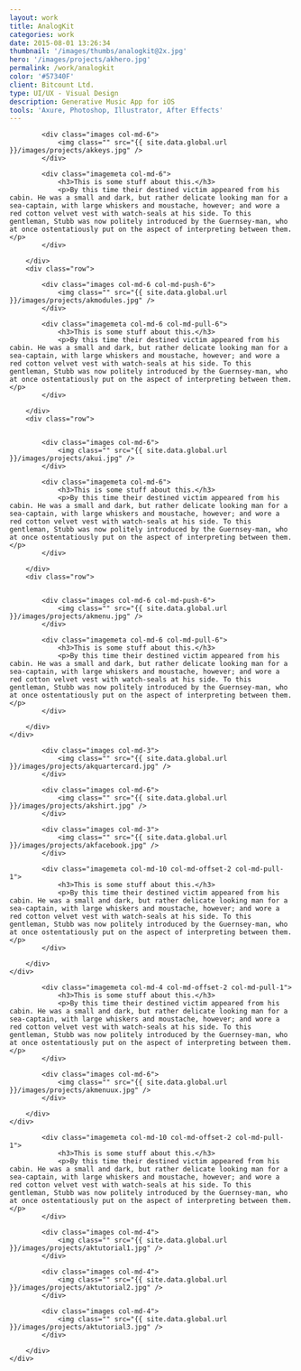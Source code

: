 ```yaml
---
layout: work
title: AnalogKit
categories: work
date: 2015-08-01 13:26:34
thumbnail: '/images/thumbs/analogkit@2x.jpg'
hero: '/images/projects/akhero.jpg'
permalink: /work/analogkit
color: '#57340F'
client: Bitcount Ltd.
type: UI/UX - Visual Design
description: Generative Music App for iOS
tools: 'Axure, Photoshop, Illustrator, After Effects'
---
```


<section class="projectsection">
    <div class="container">
        <div class="row">
  
            <div class="images col-md-6">
                <img class="" src="{{ site.data.global.url }}/images/projects/akkeys.jpg" />
            </div>
            
            <div class="imagemeta col-md-6">
                <h3>This is some stuff about this.</h3>
                <p>By this time their destined victim appeared from his cabin. He was a small and dark, but rather delicate looking man for a sea-captain, with large whiskers and moustache, however; and wore a red cotton velvet vest with watch-seals at his side. To this gentleman, Stubb was now politely introduced by the Guernsey-man, who at once ostentatiously put on the aspect of interpreting between them.</p>
            </div>            
    
        </div>
        <div class="row">
    
            <div class="images col-md-6 col-md-push-6">
                <img class="" src="{{ site.data.global.url }}/images/projects/akmodules.jpg" />
            </div>
            
            <div class="imagemeta col-md-6 col-md-pull-6">
                <h3>This is some stuff about this.</h3>
                <p>By this time their destined victim appeared from his cabin. He was a small and dark, but rather delicate looking man for a sea-captain, with large whiskers and moustache, however; and wore a red cotton velvet vest with watch-seals at his side. To this gentleman, Stubb was now politely introduced by the Guernsey-man, who at once ostentatiously put on the aspect of interpreting between them.</p>
            </div>
    
        </div>
        <div class="row">

    
            <div class="images col-md-6">
                <img class="" src="{{ site.data.global.url }}/images/projects/akui.jpg" />
            </div>
            
            <div class="imagemeta col-md-6">
                <h3>This is some stuff about this.</h3>
                <p>By this time their destined victim appeared from his cabin. He was a small and dark, but rather delicate looking man for a sea-captain, with large whiskers and moustache, however; and wore a red cotton velvet vest with watch-seals at his side. To this gentleman, Stubb was now politely introduced by the Guernsey-man, who at once ostentatiously put on the aspect of interpreting between them.</p>
            </div>  
            
        </div>
        <div class="row">
    
            
            <div class="images col-md-6 col-md-push-6">
                <img class="" src="{{ site.data.global.url }}/images/projects/akmenu.jpg" />
            </div>
            
            <div class="imagemeta col-md-6 col-md-pull-6">
                <h3>This is some stuff about this.</h3>
                <p>By this time their destined victim appeared from his cabin. He was a small and dark, but rather delicate looking man for a sea-captain, with large whiskers and moustache, however; and wore a red cotton velvet vest with watch-seals at his side. To this gentleman, Stubb was now politely introduced by the Guernsey-man, who at once ostentatiously put on the aspect of interpreting between them.</p>
            </div>            
            
        </div>   
    </div>
</section>

<section class="projectsection dark">
    <div class="container">
        <div class="row">
  
            <div class="images col-md-3">
                <img class="" src="{{ site.data.global.url }}/images/projects/akquartercard.jpg" />
            </div>
            
            <div class="images col-md-6">
                <img class="" src="{{ site.data.global.url }}/images/projects/akshirt.jpg" />
            </div>
            
            <div class="images col-md-3">
                <img class="" src="{{ site.data.global.url }}/images/projects/akfacebook.jpg" />
            </div>
    
            <div class="imagemeta col-md-10 col-md-offset-2 col-md-pull-1">
                <h3>This is some stuff about this.</h3>
                <p>By this time their destined victim appeared from his cabin. He was a small and dark, but rather delicate looking man for a sea-captain, with large whiskers and moustache, however; and wore a red cotton velvet vest with watch-seals at his side. To this gentleman, Stubb was now politely introduced by the Guernsey-man, who at once ostentatiously put on the aspect of interpreting between them.</p>
            </div>  
    
        </div>   
    </div>
</section>

<section class="projectsection">
    <div class="container">
        <div class="row">
  
            <div class="imagemeta col-md-4 col-md-offset-2 col-md-pull-1">
                <h3>This is some stuff about this.</h3>
                <p>By this time their destined victim appeared from his cabin. He was a small and dark, but rather delicate looking man for a sea-captain, with large whiskers and moustache, however; and wore a red cotton velvet vest with watch-seals at his side. To this gentleman, Stubb was now politely introduced by the Guernsey-man, who at once ostentatiously put on the aspect of interpreting between them.</p>
            </div>  
            
            <div class="images col-md-6">
                <img class="" src="{{ site.data.global.url }}/images/projects/akmenuux.jpg" />
            </div>
                
        </div>   
    </div>
</section>

<section class="projectsection dark">
    <div class="container">
        <div class="row">
  
            <div class="imagemeta col-md-10 col-md-offset-2 col-md-pull-1">
                <h3>This is some stuff about this.</h3>
                <p>By this time their destined victim appeared from his cabin. He was a small and dark, but rather delicate looking man for a sea-captain, with large whiskers and moustache, however; and wore a red cotton velvet vest with watch-seals at his side. To this gentleman, Stubb was now politely introduced by the Guernsey-man, who at once ostentatiously put on the aspect of interpreting between them.</p>
            </div>  
            
            <div class="images col-md-4">
                <img class="" src="{{ site.data.global.url }}/images/projects/aktutorial1.jpg" />
            </div>

            <div class="images col-md-4">
                <img class="" src="{{ site.data.global.url }}/images/projects/aktutorial2.jpg" />
            </div>

            <div class="images col-md-4">
                <img class="" src="{{ site.data.global.url }}/images/projects/aktutorial3.jpg" />
            </div>
                
        </div>   
    </div>
</section>
    

    
 